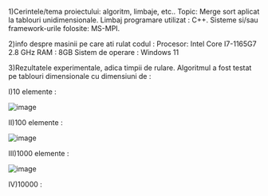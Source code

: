 1)Cerintele/tema proiectului: algoritm, limbaje, etc..
Topic: Merge sort aplicat la tablouri unidimensionale.
Limbaj programare utilizat : C++.
Sisteme si/sau framework-urile folosite: MS-MPI.

2)info despre masinii pe care ati rulat codul :
Procesor: Intel Core I7-1165G7 2.8 GHz
RAM : 8GB
Sistem de operare : Windows 11

3)Rezultatele experimentale, adica timpii de rulare.
Algoritmul a fost testat pe tablouri dimensionale cu dimensiuni de :

I)10 elemente :

![image](https://github.com/user-attachments/assets/2ca86aa0-b0b8-4c12-96f3-f4957dfa76c6)

II)100 elemente :

![image](https://github.com/user-attachments/assets/f7b234c2-a358-4bbe-ab8d-3eec74932205)

III)1000 elemente :

![image](https://github.com/user-attachments/assets/1a466b27-c2c2-498d-90d9-8ae00bb29b20)

IV)10000 :




